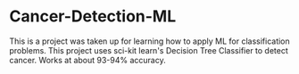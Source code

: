 # Cancer-Detection-ML
This is a project was taken up for learning how to apply ML for classification problems.
This project uses sci-kit learn's Decision Tree Classifier to detect cancer. Works at about 93-94% accuracy.
